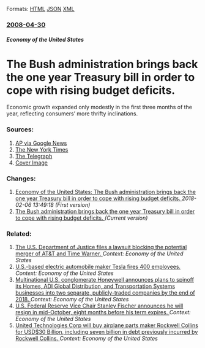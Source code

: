 
Formats: [HTML](/news/2008/04/30/the-bush-administration-brings-back-the-one-year-treasury-bill-in-order-to-cope-with-rising-budget-deficits.html)  [JSON](/news/2008/04/30/the-bush-administration-brings-back-the-one-year-treasury-bill-in-order-to-cope-with-rising-budget-deficits.json)  [XML](/news/2008/04/30/the-bush-administration-brings-back-the-one-year-treasury-bill-in-order-to-cope-with-rising-budget-deficits.xml)  

### [2008-04-30](/news/2008/04/30/index.md)

##### Economy of the United States
#  The Bush administration brings back the one year Treasury bill in order to cope with rising budget deficits. 

Economic growth expanded only modestly in the first three months of the year, reflecting consumers’ more thrifty inclinations.


### Sources:

1. [AP via Google News](http://ap.google.com/article/ALeqM5jzmiF42GtsVMqoFqRdkshmthmoeAD90CA1900)
2. [The New York Times](https://www.nytimes.com/2008/04/30/business/30econ-web.html)
3. [The Telegraph](http://www.telegraph.co.uk/money/main.jhtml?xml=/money/2008/04/30/bcnfed330.xml)
3. [Cover Image](https://static01.nyt.com/images/icons/t_logo_291_black.png)

### Changes:

1. [ Economy of the United States: The Bush administration brings back the one year Treasury bill in order to cope with rising budget deficits. ](/news/2008/04/30/economy-of-the-united-states-the-bush-administration-brings-back-the-one-year-treasury-bill-in-order-to-cope-with-rising-budget-deficits.md) _2018-02-06 13:49:18 (First version)_
1. [ The Bush administration brings back the one year Treasury bill in order to cope with rising budget deficits. ](/news/2008/04/30/the-bush-administration-brings-back-the-one-year-treasury-bill-in-order-to-cope-with-rising-budget-deficits.md) _(Current version)_

### Related:

1. [The U.S. Department of Justice files a lawsuit blocking the potential merger of AT&T and Time Warner. ](/news/2017/11/20/the-u-s-department-of-justice-files-a-lawsuit-blocking-the-potential-merger-of-at-t-and-time-warner.md) _Context: Economy of the United States_
2. [U.S.-based electric automobile maker Tesla fires 400 employees. ](/news/2017/10/13/u-s-based-electric-automobile-maker-tesla-fires-400-employees.md) _Context: Economy of the United States_
3. [Multinational U.S. conglomerate Honeywell announces plans to spinoff its Homes, ADI Global Distribution, and Transportation Systems businesses into two separate, publicly-traded companies by the end of 2018. ](/news/2017/10/10/multinational-u-s-conglomerate-honeywell-announces-plans-to-spinoff-its-homes-adi-global-distribution-and-transportation-systems-business.md) _Context: Economy of the United States_
4. [U.S. Federal Reserve Vice Chair Stanley Fischer announces he will resign in mid-October, eight months before his term expires. ](/news/2017/09/6/u-s-federal-reserve-vice-chair-stanley-fischer-announces-he-will-resign-in-mid-october-eight-months-before-his-term-expires.md) _Context: Economy of the United States_
5. [United Technologies Corp will buy airplane parts maker Rockwell Collins for USD$30 Billion, including seven billion in debt previously incurred by Rockwell Collins. ](/news/2017/09/4/united-technologies-corp-will-buy-airplane-parts-maker-rockwell-collins-for-usd-30-billion-including-seven-billion-in-debt-previously-incur.md) _Context: Economy of the United States_
